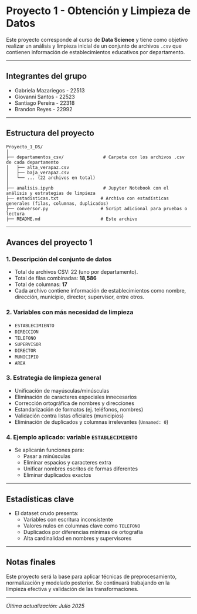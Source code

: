 # Proyecto 1 - Obtención y Limpieza de Datos

Este proyecto corresponde al curso de **Data Science** y tiene como objetivo realizar un análisis y limpieza inicial de un conjunto de archivos `.csv` que contienen información de establecimientos educativos por departamento.

---

## Integrantes del grupo

* Gabriela Mazariegos - 22513
* Giovanni Santos - 22523
* Santiago Pereira - 22318
* Brandon Reyes - 22992

---

## Estructura del proyecto

```
Proyecto_1_DS/
│
├── departamentos_csv/               # Carpeta con los archivos .csv de cada departamento
│   ├── alta_verapaz.csv
│   ├── baja_verapaz.csv
│   └── ... (22 archivos en total)
│
├── analisis.ipynb                   # Jupyter Notebook con el análisis y estrategias de limpieza
├── estadisticas.txt                # Archivo con estadísticas generales (filas, columnas, duplicados)
├── conversor.py                    # Script adicional para pruebas o lectura
├── README.md                       # Este archivo
```

---

## Avances del proyecto 1

### 1. Descripción del conjunto de datos

- Total de archivos CSV: 22 (uno por departamento).
- Total de filas combinadas: **18,586**
- Total de columnas: **17**
- Cada archivo contiene información de establecimientos como nombre, dirección, municipio, director, supervisor, entre otros.

### 2. Variables con más necesidad de limpieza

- `ESTABLECIMIENTO`
- `DIRECCION`
- `TELEFONO`
- `SUPERVISOR`
- `DIRECTOR`
- `MUNICIPIO`
- `AREA`

### 3. Estrategia de limpieza general

- Unificación de mayúsculas/minúsculas
- Eliminación de caracteres especiales innecesarios
- Corrección ortográfica de nombres y direcciones
- Estandarización de formatos (ej. teléfonos, nombres)
- Validación contra listas oficiales (municipios)
- Eliminación de duplicados y columnas irrelevantes (`Unnamed: 0`)

### 4. Ejemplo aplicado: variable `ESTABLECIMIENTO`

- Se aplicarán funciones para:
  - Pasar a minúsculas
  - Eliminar espacios y caracteres extra
  - Unificar nombres escritos de formas diferentes
  - Eliminar duplicados exactos

---

## Estadísticas clave

- El dataset crudo presenta:
  - Variables con escritura inconsistente
  - Valores nulos en columnas clave como `TELEFONO`
  - Duplicados por diferencias mínimas de ortografía
  - Alta cardinalidad en nombres y supervisores

---

## Notas finales

Este proyecto será la base para aplicar técnicas de preprocesamiento, normalización y modelado posterior. Se continuará trabajando en la limpieza efectiva y validación de las transformaciones.

---

 *Última actualización: Julio 2025*

